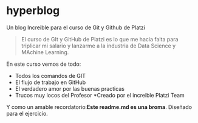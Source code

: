 # hyperblog
Un blog Increible para el curso de Git y Github de Platzi
>El curso de GIt y GitHub de Platzi es lo que me hacia falta para triplicar mi salario y lanzarme a la industria de Data Science y MAchine Learning.

En este curso vemos de todo:
* Todos los comandos de GIT
* El flujo de trabajo en GitHub
* El verdadero amor por las buenas practicas
* Trucos muy locos del Profesor
*Creado por el increible Platzi Team

Y como un amable recordatorio:**Este readme.md es una broma**. Diseñado para el ejercicio.

